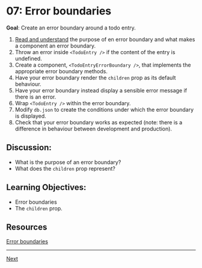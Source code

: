 # 07: Error boundaries

**Goal**: Create an error boundary around a todo entry.

1. [Read and understand](https://reactjs.org/docs/error-boundaries.html) the purpose of en error boundary and what makes a component an error boundary.
2. Throw an error inside `<TodoEntry />` if the content of the entry is undefined.
3. Create a component, `<TodoEntryErrorBoundary />`, that implements the appropriate error boundary methods.
4. Have your error boundary render the `children` prop as its default behaviour.
5. Have your error boundary instead display a sensible error message if there is an error.
6. Wrap `<TodoEntry />` within the error boundary.
6. Modify `db.json` to create the conditions under which the error boundary is displayed.
7. Check that your error boundary works as expected (note: there is a difference in behaviour between development and production).

## Discussion:
- What is the purpose of an error boundary?
- What does the `children` prop represent?

## Learning Objectives:
- Error boundaries
- The `children` prop.

## Resources
[Error boundaries](https://reactjs.org/docs/error-boundaries.html)

---
[Next](./08.md)
